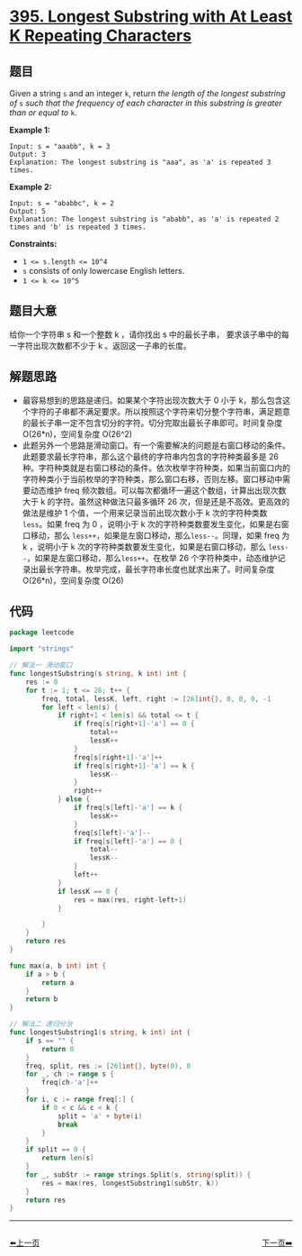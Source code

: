 # [395. Longest Substring with At Least K Repeating Characters](https://leetcode.com/problems/longest-substring-with-at-least-k-repeating-characters/)


## 题目

Given a string `s` and an integer `k`, return *the length of the longest substring of* `s` *such that the frequency of each character in this substring is greater than or equal to* `k`.

**Example 1:**

```
Input: s = "aaabb", k = 3
Output: 3
Explanation: The longest substring is "aaa", as 'a' is repeated 3 times.
```

**Example 2:**

```
Input: s = "ababbc", k = 2
Output: 5
Explanation: The longest substring is "ababb", as 'a' is repeated 2 times and 'b' is repeated 3 times.
```

**Constraints:**

- `1 <= s.length <= 10^4`
- `s` consists of only lowercase English letters.
- `1 <= k <= 10^5`

## 题目大意

给你一个字符串 s 和一个整数 k ，请你找出 s 中的最长子串， 要求该子串中的每一字符出现次数都不少于 k 。返回这一子串的长度。

## 解题思路

- 最容易想到的思路是递归。如果某个字符出现次数大于 0 小于 k，那么包含这个字符的子串都不满足要求。所以按照这个字符来切分整个字符串，满足题意的最长子串一定不包含切分的字符。切分完取出最长子串即可。时间复杂度 O(26*n)，空间复杂度 O(26^2)
- 此题另外一个思路是滑动窗口。有一个需要解决的问题是右窗口移动的条件。此题要求最长字符串，那么这个最终的字符串内包含的字符种类最多是 26 种。字符种类就是右窗口移动的条件。依次枚举字符种类，如果当前窗口内的字符种类小于当前枚举的字符种类，那么窗口右移，否则左移。窗口移动中需要动态维护 freq 频次数组。可以每次都循环一遍这个数组，计算出出现次数大于 k 的字符。虽然这种做法只最多循环 26 次，但是还是不高效。更高效的做法是维护 1 个值，一个用来记录当前出现次数小于 k 次的字符种类数 `less`。如果 freq 为 0 ，说明小于 k 次的字符种类数要发生变化，如果是右窗口移动，那么 `less++`，如果是左窗口移动，那么`less--`。同理，如果 freq 为 k ，说明小于 k 次的字符种类数要发生变化，如果是右窗口移动，那么 `less--`，如果是左窗口移动，那么`less++`。在枚举 26 个字符种类中，动态维护记录出最长字符串。枚举完成，最长字符串长度也就求出来了。时间复杂度 O(26*n)，空间复杂度 O(26)

## 代码

```go
package leetcode

import "strings"

// 解法一 滑动窗口
func longestSubstring(s string, k int) int {
	res := 0
	for t := 1; t <= 26; t++ {
		freq, total, lessK, left, right := [26]int{}, 0, 0, 0, -1
		for left < len(s) {
			if right+1 < len(s) && total <= t {
				if freq[s[right+1]-'a'] == 0 {
					total++
					lessK++
				}
				freq[s[right+1]-'a']++
				if freq[s[right+1]-'a'] == k {
					lessK--
				}
				right++
			} else {
				if freq[s[left]-'a'] == k {
					lessK++
				}
				freq[s[left]-'a']--
				if freq[s[left]-'a'] == 0 {
					total--
					lessK--
				}
				left++
			}
			if lessK == 0 {
				res = max(res, right-left+1)
			}

		}
	}
	return res
}

func max(a, b int) int {
	if a > b {
		return a
	}
	return b
}

// 解法二 递归分治
func longestSubstring1(s string, k int) int {
	if s == "" {
		return 0
	}
	freq, split, res := [26]int{}, byte(0), 0
	for _, ch := range s {
		freq[ch-'a']++
	}
	for i, c := range freq[:] {
		if 0 < c && c < k {
			split = 'a' + byte(i)
			break
		}
	}
	if split == 0 {
		return len(s)
	}
	for _, subStr := range strings.Split(s, string(split)) {
		res = max(res, longestSubstring1(subStr, k))
	}
	return res
}
```


----------------------------------------------
<div style="display: flex;justify-content: space-between;align-items: center;">
<p><a href="https://books.halfrost.com/leetcode/ChapterFour/0300~0399/0394.Decode-String/">⬅️上一页</a></p>
<p><a href="https://books.halfrost.com/leetcode/ChapterFour/0300~0399/0397.Integer-Replacement/">下一页➡️</a></p>
</div>
